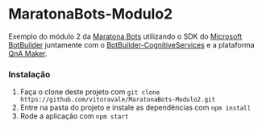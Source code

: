 MaratonaBots-Modulo2
==============

Exemplo do módulo 2 da [Maratona Bots](https://ticapacitacion.com/curso/botspt/) utilizando o SDK do [Microsoft BotBuilder](https://github.com/Microsoft/BotBuilder)
 juntamente com o [BotBuilder-CognitiveServices](https://github.com/Microsoft/BotBuilder-CognitiveServices/) e a plataforma [QnA Maker](https://qnamaker.ai/).

### Instalação

1. Faça o clone deste projeto com `git clone https://github.com/vitoravale/MaratonaBots-Modulo2.git`
2. Entre na pasta do projeto e instale as dependências com `npm install`
3. Rode a aplicação com `npm start`
